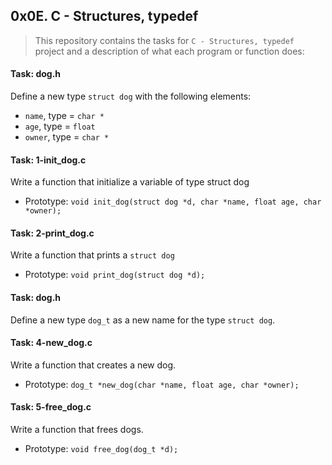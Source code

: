 ## 0x0E. C - Structures, typedef

> This repository contains the tasks for `C - Structures, typedef` project and a description of what each program or function does:

#### Task: dog.h
Define a new type `struct dog` with the following elements:
* `name`, type = `char *`
* `age`, type = `float`
* `owner`, type = `char *`

#### Task: 1-init_dog.c
Write a function that initialize a variable of type struct dog
* Prototype: `void init_dog(struct dog *d, char *name, float age, char *owner);`

#### Task: 2-print_dog.c
Write a function that prints a `struct dog`
* Prototype: `void print_dog(struct dog *d);`

#### Task: dog.h
Define a new type `dog_t` as a new name for the type `struct dog`.

#### Task: 4-new_dog.c
Write a function that creates a new dog.
* Prototype: `dog_t *new_dog(char *name, float age, char *owner);`

#### Task: 5-free_dog.c
Write a function that frees dogs.
* Prototype: `void free_dog(dog_t *d);`


